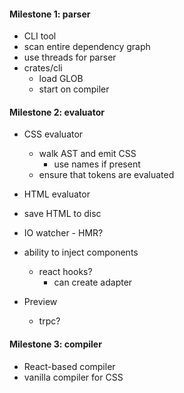 #### Milestone 1: parser

- CLI tool
- scan entire dependency graph
- use threads for parser
- crates/cli
  - load GLOB
  - start on compiler

#### Milestone 2: evaluator

- CSS evaluator

  - walk AST and emit CSS
    - use names if present
  - ensure that tokens are evaluated

- HTML evaluator

- save HTML to disc
- IO watcher - HMR?
- ability to inject components

  - react hooks?
    - can create adapter

- Preview
  - trpc?

#### Milestone 3: compiler

- React-based compiler
- vanilla compiler for CSS
